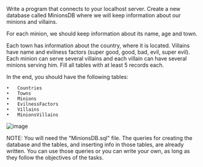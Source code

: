 Write a program that connects to your localhost server. Create a new database called MinionsDB where we will keep information about our minions and villains. 

For each minion, we should keep information about its name, age and town. 

Each town has information about the country, where it is located. Villains have name and evilness factors (super good, good, bad, evil, super evil). Each minion can serve several villains and each villain can have several minions serving him. Fill all tables with at least 5 records each.

In the end, you should have the following tables: 

    •	Countries
    •	Towns
    •	Minions
    •	EvilnessFactors
    •	Villains
    •	MinionsVillains

![image](https://github.com/nsinorov/SoftUniMainPath/assets/45227327/6c84ea72-e09c-4742-9af0-c58864688920)

NOTE: You will need the "MinionsDB.sql" file. The queries for creating the database and the tables, and inserting info in those tables, are already written. You can use those queries or you can write your own, as long as they follow the objectives of the tasks.

